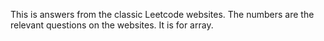 This is answers from the classic Leetcode websites. The numbers are the relevant questions on the websites. It is for array.
